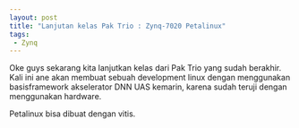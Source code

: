 ```yaml
---
layout: post
title: "Lanjutan kelas Pak Trio : Zynq-7020 Petalinux"
tags:
 - Zynq
---
```

Oke guys sekarang kita lanjutkan kelas dari Pak Trio yang sudah berakhir.
Kali ini ane akan membuat sebuah development linux dengan menggunakan 
basisframework akselerator DNN UAS kemarin, karena sudah teruji dengan 
menggunakan hardware. 

Petalinux bisa dibuat dengan vitis. 
